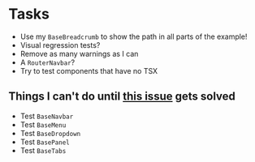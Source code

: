 # Tasks
* Use my `BaseBreadcrumb` to show the path in all parts of the example!
* Visual regression tests?
* Remove as many warnings as I can
* A `RouterNavbar`?
* Try to test components that have no TSX

## Things I can't do until [this issue](https://github.com/vuejs/vue-cli/issues/6911) gets solved
* Test `BaseNavbar`
* Test `BaseMenu`
* Test `BaseDropdown`
* Test `BasePanel`
* Test `BaseTabs`

